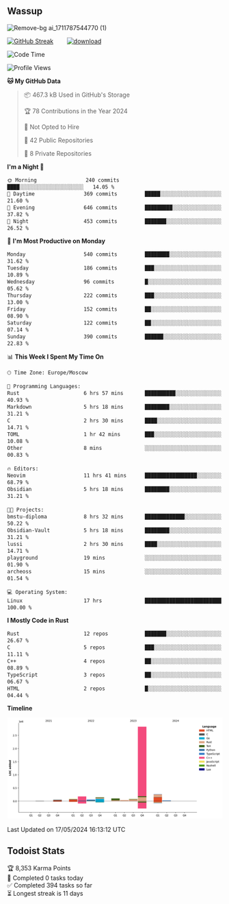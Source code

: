 ## Wassup

![Remove-bg ai_1711787544770 (1)](https://github.com/archeoss/archeoss/assets/68448737/e31def6e-524e-4c2b-930d-f672afbf4b77)

<!--
-->

[![GitHub Streak](http://github-readme-streak-stats.herokuapp.com?user=archeoss&theme=shades-of-purple&hide_border=true&date_format=j%20M%5B%20Y%5D)](https://git.io/streak-stats)&nbsp;&nbsp;&nbsp;&nbsp;&nbsp;&nbsp;&nbsp;&nbsp;[![download](https://user-images.githubusercontent.com/68448737/147796309-d8b65b1d-4dde-40d9-b03a-2b42aaa6cd43.jpeg)
](http://bmstu.ru/)

<!--START_SECTION:waka-->
![Code Time](http://img.shields.io/badge/Code%20Time-2%2C718%20hrs%208%20mins-blue)

![Profile Views](http://img.shields.io/badge/Profile%20Views-22-blue)

**🐱 My GitHub Data** 

> 📦 467.3 kB Used in GitHub's Storage 
 > 
> 🏆 78 Contributions in the Year 2024
 > 
> 🚫 Not Opted to Hire
 > 
> 📜 42 Public Repositories 
 > 
> 🔑 8 Private Repositories 
 > 
**I'm a Night 🦉** 

```text
🌞 Morning                240 commits         ████░░░░░░░░░░░░░░░░░░░░░   14.05 % 
🌆 Daytime                369 commits         █████░░░░░░░░░░░░░░░░░░░░   21.60 % 
🌃 Evening                646 commits         █████████░░░░░░░░░░░░░░░░   37.82 % 
🌙 Night                  453 commits         ███████░░░░░░░░░░░░░░░░░░   26.52 % 
```
📅 **I'm Most Productive on Monday** 

```text
Monday                   540 commits         ████████░░░░░░░░░░░░░░░░░   31.62 % 
Tuesday                  186 commits         ███░░░░░░░░░░░░░░░░░░░░░░   10.89 % 
Wednesday                96 commits          █░░░░░░░░░░░░░░░░░░░░░░░░   05.62 % 
Thursday                 222 commits         ███░░░░░░░░░░░░░░░░░░░░░░   13.00 % 
Friday                   152 commits         ██░░░░░░░░░░░░░░░░░░░░░░░   08.90 % 
Saturday                 122 commits         ██░░░░░░░░░░░░░░░░░░░░░░░   07.14 % 
Sunday                   390 commits         ██████░░░░░░░░░░░░░░░░░░░   22.83 % 
```


📊 **This Week I Spent My Time On** 

```text
🕑︎ Time Zone: Europe/Moscow

💬 Programming Languages: 
Rust                     6 hrs 57 mins       ██████████░░░░░░░░░░░░░░░   40.93 % 
Markdown                 5 hrs 18 mins       ████████░░░░░░░░░░░░░░░░░   31.21 % 
C                        2 hrs 30 mins       ████░░░░░░░░░░░░░░░░░░░░░   14.71 % 
TOML                     1 hr 42 mins        ███░░░░░░░░░░░░░░░░░░░░░░   10.08 % 
Other                    8 mins              ░░░░░░░░░░░░░░░░░░░░░░░░░   00.83 % 

🔥 Editors: 
Neovim                   11 hrs 41 mins      █████████████████░░░░░░░░   68.79 % 
Obsidian                 5 hrs 18 mins       ████████░░░░░░░░░░░░░░░░░   31.21 % 

🐱‍💻 Projects: 
bmstu-diploma            8 hrs 32 mins       █████████████░░░░░░░░░░░░   50.22 % 
Obsidian-Vault           5 hrs 18 mins       ████████░░░░░░░░░░░░░░░░░   31.21 % 
lussi                    2 hrs 30 mins       ████░░░░░░░░░░░░░░░░░░░░░   14.71 % 
playground               19 mins             ░░░░░░░░░░░░░░░░░░░░░░░░░   01.90 % 
archeoss                 15 mins             ░░░░░░░░░░░░░░░░░░░░░░░░░   01.54 % 

💻 Operating System: 
Linux                    17 hrs              █████████████████████████   100.00 % 
```

**I Mostly Code in Rust** 

```text
Rust                     12 repos            ███████░░░░░░░░░░░░░░░░░░   26.67 % 
C                        5 repos             ███░░░░░░░░░░░░░░░░░░░░░░   11.11 % 
C++                      4 repos             ██░░░░░░░░░░░░░░░░░░░░░░░   08.89 % 
TypeScript               3 repos             ██░░░░░░░░░░░░░░░░░░░░░░░   06.67 % 
HTML                     2 repos             █░░░░░░░░░░░░░░░░░░░░░░░░   04.44 % 
```



**Timeline**

![Lines of Code chart](https://raw.githubusercontent.com/archeoss/archeoss/master/assets/bar_graph.png)


 Last Updated on 17/05/2024 16:13:12 UTC
<!--END_SECTION:waka-->

## Todoist Stats

<!-- TODO-IST:START -->
🏆  8,353 Karma Points           
🌸  Completed 0 tasks today           
✅  Completed 394 tasks so far           
⏳  Longest streak is 11 days
<!-- TODO-IST:END -->

